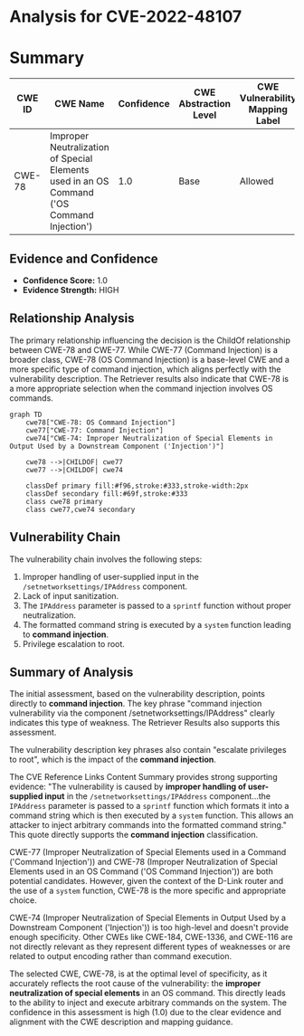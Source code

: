 # Analysis for CVE-2022-48107

# Summary
| CWE ID | CWE Name | Confidence | CWE Abstraction Level | CWE Vulnerability Mapping Label | CWE-Vulnerability Mapping Notes |
|---|---|---|---|---|---|
| CWE-78 | Improper Neutralization of Special Elements used in an OS Command ('OS Command Injection') | 1.0 | Base | Allowed | Primary CWE |

## Evidence and Confidence

*   **Confidence Score:** 1.0
*   **Evidence Strength:** HIGH

## Relationship Analysis
The primary relationship influencing the decision is the ChildOf relationship between CWE-78 and CWE-77. While CWE-77 (Command Injection) is a broader class, CWE-78 (OS Command Injection) is a base-level CWE and a more specific type of command injection, which aligns perfectly with the vulnerability description. The Retriever results also indicate that CWE-78 is a more appropriate selection when the command injection involves OS commands.

```mermaid
graph TD
    cwe78["CWE-78: OS Command Injection"]
    cwe77["CWE-77: Command Injection"]
    cwe74["CWE-74: Improper Neutralization of Special Elements in Output Used by a Downstream Component ('Injection')"]
    
    cwe78 -->|CHILDOF| cwe77
    cwe77 -->|CHILDOF| cwe74
    
    classDef primary fill:#f96,stroke:#333,stroke-width:2px
    classDef secondary fill:#69f,stroke:#333
    class cwe78 primary
    class cwe77,cwe74 secondary
```

## Vulnerability Chain
The vulnerability chain involves the following steps:
1.  Improper handling of user-supplied input in the `/setnetworksettings/IPAddress` component.
2.  Lack of input sanitization.
3.  The `IPAddress` parameter is passed to a `sprintf` function without proper neutralization.
4.  The formatted command string is executed by a `system` function leading to **command injection**.
5.  Privilege escalation to root.

## Summary of Analysis
The initial assessment, based on the vulnerability description, points directly to **command injection**. The key phrase "command injection vulnerability via the component /setnetworksettings/IPAddress" clearly indicates this type of weakness. The Retriever Results also supports this assessment.

The vulnerability description key phrases also contain "escalate privileges to root", which is the impact of the **command injection**.

The CVE Reference Links Content Summary provides strong supporting evidence: "The vulnerability is caused by **improper handling of user-supplied input** in the `/setnetworksettings/IPAddress` component...the `IPAddress` parameter is passed to a `sprintf` function which formats it into a command string which is then executed by a `system` function. This allows an attacker to inject arbitrary commands into the formatted command string." This quote directly supports the **command injection** classification.

CWE-77 (Improper Neutralization of Special Elements used in a Command ('Command Injection')) and CWE-78 (Improper Neutralization of Special Elements used in an OS Command ('OS Command Injection')) are both potential candidates. However, given the context of the D-Link router and the use of a `system` function, CWE-78 is the more specific and appropriate choice.

CWE-74 (Improper Neutralization of Special Elements in Output Used by a Downstream Component ('Injection')) is too high-level and doesn't provide enough specificity. Other CWEs like CWE-184, CWE-1336, and CWE-116 are not directly relevant as they represent different types of weaknesses or are related to output encoding rather than command execution.

The selected CWE, CWE-78, is at the optimal level of specificity, as it accurately reflects the root cause of the vulnerability: the **improper neutralization of special elements** in an OS command. This directly leads to the ability to inject and execute arbitrary commands on the system. The confidence in this assessment is high (1.0) due to the clear evidence and alignment with the CWE description and mapping guidance.